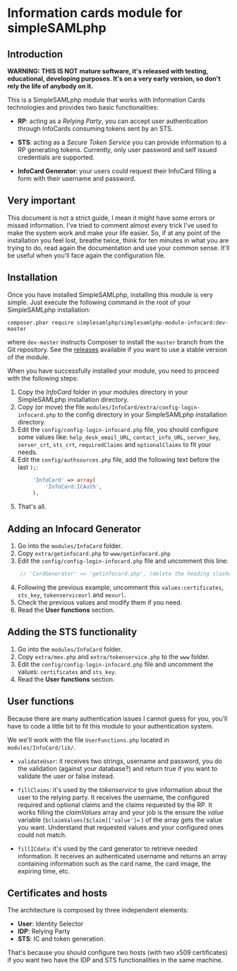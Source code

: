 Information cards module for simpleSAMLphp
==========================================

Introduction
-------------

**WARNING: THIS IS NOT mature software, it's released with testing, educational, developing purposes. It's on a very
early version, so don't rely the life of anybody on it.**


This is a SimpleSAMLphp module that works with Information Cards technologies and provides two basic functionalities:

* **RP**: acting as a _Relying Party_, you can accept user authentication through InfoCards consuming tokens sent by
an STS.

* **STS**: acting as a _Secure Token Service_ you can provide information to a RP generating tokens. Currently, only
user password and self issued credentials are supported.

* **InfoCard Generator**: your users could request their InfoCard filling a form with their username and password.


Very important
--------------

This document is not a strict guide, I mean it might have some errors or missed information. I've tried to comment
almost every trick I've used to make the system work and make your life easier. So, if at any point of the installation
you feel lost, breathe twice, think for ten minutes in what you are trying to do, read again the documentation and use
your common sense. It'll be useful when you'll face again the configuration file.


Installation
------------

Once you have installed SimpleSAMLphp, installing this module is very simple. Just execute the following
command in the root of your SimpleSAMLphp installation:

```
composer.phar require simplesamlphp/simplesamlphp-module-infocard:dev-master
```

where `dev-master` instructs Composer to install the `master` branch from the Git repository. See the
[releases](https://github.com/simplesamlphp/simplesamlphp-module-infocard/releases) available if you
want to use a stable version of the module.

When you have successfully installed your module, you need to proceed with the following steps:

1. Copy the _InfoCard_ folder in your modules directory in your SimpleSAMLphp installation directory.
2. Copy (or move) the file `modules/InfoCard/extra/config-login-infocard.php` to the config directory in your
SimpleSAMLphp installation directory.
3. Edit the `config/config-login-infocard.php` file, you should configure some values like: `help_desk_email_URL`,
`contact_info_URL`, `server_key`, `server_crt`, `sts_crt`, `requiredClaims` and `optionalClaims` to fit your needs.
4. Edit the `config/authsources.php` file, add the following text before the last `);`:

```php
        'InfoCard' => array(
            'InfoCard:ICAuth',
        ),
```

5. That's all.


Adding an Infocard Generator
----------------------------

1. Go into the `modules/InfoCard` folder.
2. Copy `extra/getinfocard.php` to `www/getinfocard.php`
3. Edit the `config/config-login-infocard.php` file and uncomment this line:

```php
    // 'CardGenerator' => 'getinfocard.php', (delete the heading slashes "//").
```

4. Following the previous example, uncomment this `values:certificates`, `sts_key`, `tokenserviceurl` and `mexurl`.
6. Check the previous values and modify them if you need.
5. Read the **User functions** section.


Adding the STS functionality
----------------------------

1. Go into the `modules/InfoCard` folder.
2. Copy `extra/mex.php` and `extra/tokenservice.php` to the `www` folder.
3. Edit the `config/config-login-infocard.php` file and uncomment the values: `certificates` and `sts_key`.
4. Read the **User functions** section.


User functions
--------------

Because there are many authentication issues I cannot guess for you, you'll have to code a little bit to fit this
module to your authentication system.

We we'll work with the file `UserFunctions.php` located in `modules/InfoCard/lib/`.

* `validateUser`: it receives two strings, username and password, you do the validation (against your database?) and
return true if you want to validate the user or false instead.

* `fillClaims`: it's used by the _tokenservice_ to give information about the user to the relying party. It receives
the username, the configured required and optional claims and the claims requested by the RP. It works filling the
_claimValues_ array and your job is the ensure the _value_ variable (`$claimValues[$claim]['value']=` ) of the array
gets the value you want. Understand that requested values and your configured ones could not match.

* `fillICdata`: it's used by the card generator to retrieve needed information. It receives an authenticated username
and returns an array containing information such as the card name, the card image, the expiring time, etc.


Certificates and hosts
----------------------

The architecture is composed by three independent elements:

* **User**: Identity Selector
* **IDP**: Relying Party
* **STS**: IC and token generation.

That's because you should configure two hosts (with two x509 certificates) if you want two have the IDP and STS
functionalities in the same machine.
